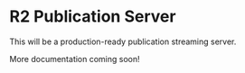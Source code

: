 # R2 Publication Server

This will be a production-ready publication streaming server.

More documentation coming soon!